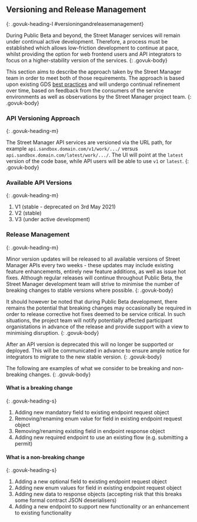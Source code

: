 ## Versioning and Release Management
{: .govuk-heading-l #versioningandreleasemanagement}

During Public Beta and beyond, the Street Manager services will remain under continual active development.  Therefore, a process must be established which allows low-friction development to continue at pace, whilst providing the option for web frontend users and API integrators to focus on a higher-stability version of the services.
{: .govuk-body}

This section aims to describe the approach taken by the Street Manager team in order to meet both of those requirements.  The approach is based upon existing GDS [best practices](https://gdstechnology.blog.gov.uk/2016/07/26/considering-our-approach-to-api-iteration/) and will undergo continual refinement over time, based on feedback from the consumers of the service environments as well as observations by the Street Manager project team.
{: .govuk-body}


### API Versioning Approach
{: .govuk-heading-m}

The Street Manager API services are versioned via the URL path, for example <code>api.sandbox.domain.com/v1/work/.../</code> versus <code>api.sandbox.domain.com/latest/work/.../</code>. The UI will point at the <code>latest</code> version of the code base, while API users will be able to use <code>v1</code> or <code>latest</code>.
{: .govuk-body}


### Available API Versions
{: .govuk-heading-m}

<ol class="govuk-list govuk-list--bullet">
  <li>V1 (stable - deprecated on 3rd May 2021)</li>
  <li>V2 (stable)</li>
  <li>V3 (under active development)</li>
</ol>


### Release Management
{: .govuk-heading-m}

Minor version updates will be released to all available versions of Street Manager APIs every two weeks - these updates may include existing feature enhancements, entirely new feature additions, as well as issue hot fixes. Although regular releases will continue throughout Public Beta, the Street Manager development team will strive to minimise the number of breaking changes to stable versions where possible.
{: .govuk-body}

It should however be noted that during Public Beta development, there remains the potential that breaking changes may occasionally be required in order to release corrective hot fixes deemed to be service critical. In such situations, the project team will notify potentially affected participant organistations in advance of the release and provide support with a view to minimising disruption.
{: .govuk-body}

After an API version is deprecated this will no longer be supported or deployed. This will be communicated in advance to ensure ample notice for integrators to migrate to the new stable version.
{: .govuk-body}

The following are examples of what we consider to be breaking and non-breaking changes.
{: .govuk-body}

#### What is a breaking change
{: .govuk-heading-s}

<ol class="govuk-list govuk-list--bullet">
  <li>Adding new mandatory field to existing endpoint request object</li>
  <li>Removing/renaming enum value for field in existing endpoint request object</li>
  <li>Removing/renaming existing field in endpoint response object</li>
  <li>Adding new required endpoint to use an existing flow (e.g. submitting a permit)</li>
</ol>

#### What is a non-breaking change
{: .govuk-heading-s}

<ol class="govuk-list govuk-list--bullet">
  <li>Adding a new optional field to existing endpoint request object</li>
  <li>Adding new enum values for field in existing endpoint request object</li>
  <li>Adding new data to response objects (accepting risk that this breaks some formal contract JSON deserialisers)</li>
  <li>Adding a new endpoint to support new functionality or an enhancement to existing functionality</li>
</ol>
